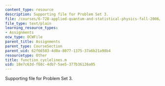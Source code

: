 ```yaml
---
content_type: resource
description: Supporting file for Problem Set 3.
file: /courses/6-728-applied-quantum-and-statistical-physics-fall-2006/18e7c63df68c4db75ae5377b36126a05_function_cyclelines.m
file_type: text/plain
learning_resource_types:
- Assignments
ocw_type: OCWFile
parent_title: Assignments
parent_type: CourseSection
parent_uid: 62f66503-4d0a-8077-1375-37a6b21a98b4
resourcetype: Other
title: function_cyclelines.m
uid: 18e7c63d-f68c-4db7-5ae5-377b36126a05
---
```

Supporting file for Problem Set 3.

